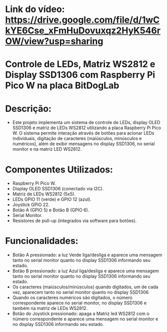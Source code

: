 # Link do vídeo: https://drive.google.com/file/d/1wCkYE6Cse_xFmHuDovuxqz2HyK546rOW/view?usp=sharing

# Controle de LEDs, Matriz WS2812 e Display SSD1306 com Raspberry Pi Pico W na placa BitDogLab

# Descrição:
- Este projeto implementa um sistema de controle de LEDs, display OLED SSD1306 e matriz de LEDs WS2812 utilizando a placa Raspberry Pi Pico W. O sistema permite interação através de botões para acionar LEDs individuais, digitação de caracteres (maiúsculos, minúsculos e numéricos), além de exibir mensagens no display SSD1306, no serial monitor e na matriz LED WS2812.

# Componentes Utilizados:
- Raspberry Pi Pico W.
- Display OLED SSD1306 (conectado via I2C).
- Matriz de LEDs WS2812 (5x5).
- LEDs GPIO 11 (verde) e GPIO 12 (azul).
- Joystick GPIO 22.
- Botão A (GPIO 5) e Botão B (GPIO 6).
- Serial Monitor.
- Resistores de pull-up (integrados via software para botões).

# Funcionalidades:
- Botão A pressionado: a luz Verde liga/desliga e aparece uma mensagem tanto no serial monitor quanto no display SSD1306 informando seu estado.
- Botão B pressionado: a luz Azul liga/desliga e aparece uma mensagem tanto no serial monitor quanto no display SSD1306 informando seu estado.
- Os caracteres (maiúsculos/minúsculos) quando digitados, um de cada vez, aparecem tanto no serial monitor quanto no display SSD1306.
- Quando os caracteres numéricos são digitados, o número correspondente aparece no serial monitor, no display SSD1306 e também na matriz de LEDs WS2812.
- Botão do Joystick pressionado: apaga a Matriz led WS2812 com o número correspondente e aparece uma mensagem no serial monitor e no display SSD1306 informando seu estado.
